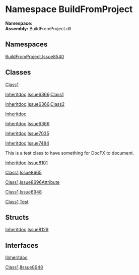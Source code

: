 ﻿# Namespace BuildFromProject

__Namespace:__   
__Assembly:__ BuildFromProject.dll

## Namespaces

[BuildFromProject.Issue8540](BuildFromProject.Issue8540.md)

## Classes

[Class1](BuildFromProject.Class1.md)

[Inheritdoc](BuildFromProject.Inheritdoc.md).[Issue6366](BuildFromProject.Inheritdoc.Issue6366.md).[Class1](BuildFromProject.Inheritdoc.Issue6366.Class1-1.md)<T>

[Inheritdoc](BuildFromProject.Inheritdoc.md).[Issue6366](BuildFromProject.Inheritdoc.Issue6366.md).[Class2](BuildFromProject.Inheritdoc.Issue6366.Class2.md)

[Inheritdoc](BuildFromProject.Inheritdoc.md)

[Inheritdoc](BuildFromProject.Inheritdoc.md).[Issue6366](BuildFromProject.Inheritdoc.Issue6366.md)

[Inheritdoc](BuildFromProject.Inheritdoc.md).[Issue7035](BuildFromProject.Inheritdoc.Issue7035.md)

[Inheritdoc](BuildFromProject.Inheritdoc.md).[Issue7484](BuildFromProject.Inheritdoc.Issue7484.md)

This is a test class to have something for DocFX to document.

[Inheritdoc](BuildFromProject.Inheritdoc.md).[Issue8101](BuildFromProject.Inheritdoc.Issue8101.md)

[Class1](BuildFromProject.Class1.md).[Issue8665](BuildFromProject.Class1.Issue8665.md)

[Class1](BuildFromProject.Class1.md).[Issue8696Attribute](BuildFromProject.Class1.Issue8696Attribute.md)

[Class1](BuildFromProject.Class1.md).[Issue8948](BuildFromProject.Class1.Issue8948.md)

[Class1](BuildFromProject.Class1.md).[Test](BuildFromProject.Class1.Test-1.md)<T>

## Structs

[Inheritdoc](BuildFromProject.Inheritdoc.md).[Issue8129](BuildFromProject.Inheritdoc.Issue8129.md)

## Interfaces

[IInheritdoc](BuildFromProject.IInheritdoc.md)

[Class1](BuildFromProject.Class1.md).[IIssue8948](BuildFromProject.Class1.IIssue8948.md)


